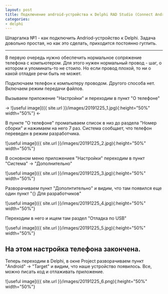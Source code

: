 ```yaml
---
layout: post
title: Подключение android-устройства к Delphi RAD Studio (Connect Android device to Delphi RAD Studio).
categories: 
- delphi
---
```


Шпаргалка №1 - как подключить Andriod-устройство к Delphi.
Задача довольно простая, но как это сделать, приходится постоянно гуглить.

---

В первую очередь нужно обеспечить нормальное сопряжение телефона с компьютером. Для этого нужен нормальный провод - шаг, 
о котором и упоминать-то не стоило. Но если провод плохой, то ни о какой отладке речи быть не может.

Подключаем телефон к компьютеру проводом. Другого способа нет. Включаем режим передачи файлов.

Вызываем приложение "Настройки" и переходим в пункт "О телефоне"


-> ![useful image]({{ site.url }}/images/20191225_1.jpg){:height="50%" width="50%"}  <-

  
В пункте "О телефоне" проматываем список в низ до раздела "Номер сборки" и нажимаем на него 7 раз.
Система сообщает, что телефон переведен в режим разработчика.

![useful image]({{ site.url }}/images/20191225_2.jpg){:height="50%" width="50%"}  

В основном меню приложениея "Настройки" переходим в пункт "Система" -> "Дополнительно"

![useful image]({{ site.url }}/images/20191225_3.jpg){:height="50%" width="50%"}  

Разворачиваем пункт "Дополнтительно" и видим, что там появился еще один пункт "{} Для разработчиков"

![useful image]({{ site.url }}/images/20191225_4.jpg){:height="50%" width="50%"}  

Переходим в него и ищем там раздел "Отладка по USB"

![useful image]({{ site.url }}/images/20191225_5.jpg){:height="50%" width="50%"}  

## На этом настройка телефона закончена.

Теперь переходим в Delphi, в окне Project разворачиваем пункт "Android" -> "Target" и видим, что наше устройство появилось.
Все, можно писать код и отлаживать приложение.

![useful image]({{ site.url }}/images/20191225_6.png){:height="50%" width="50%"}  
